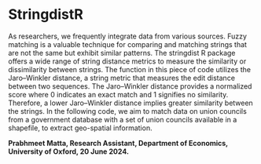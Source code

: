 # StringdistR

As researchers, we frequently integrate data from various sources. Fuzzy matching is a valuable technique for comparing and matching strings that are not the same but exhibit similar patterns. The stringdist R package offers a wide range of string distance metrics to measure the similarity or dissimilarity between strings.
The function in this piece of code utilizes the Jaro–Winkler distance, a string metric that measures the edit distance between two sequences. The Jaro–Winkler distance provides a normalized score where 0 indicates an exact match and 1 signifies no similarity. Therefore, a lower Jaro–Winkler distance implies greater similarity between the strings.
In the following code, we aim to match data on union councils from a government database with a set of union councils available in a shapefile, to extract geo-spatial information.

**Prabhmeet Matta, Research Assistant, Department of Economics, University of Oxford, 20 June 2024.**

